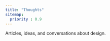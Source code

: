```yaml
---
title: "Thoughts"
sitemap:
  priority : 0.9
---
```

Articles, ideas, and conversations about design.